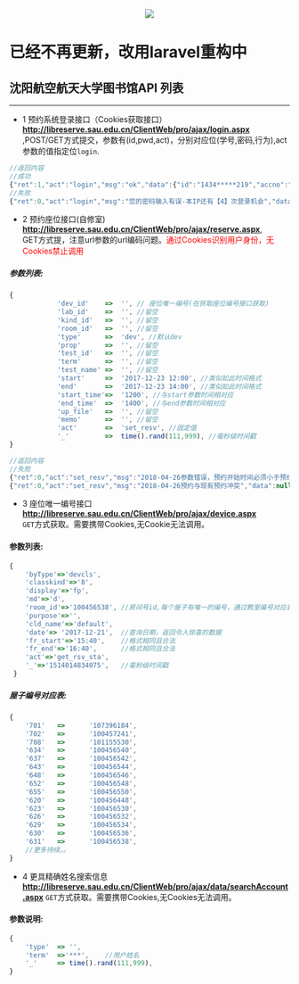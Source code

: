 <center><img src="https://ss0.baidu.com/6ONWsjip0QIZ8tyhnq/it/u=2177129568,1664756007&fm=58" /></center>
<h1>已经不再更新，改用laravel重构中</h1>
<h2>沈阳航空航天大学图书馆API 列表</h2><hr>

- 1  预约系统登录接口（Cookies获取接口）  
<b>http://libreserve.sau.edu.cn/ClientWeb/pro/ajax/login.aspx</b><br> ,POST/GET方式提交，参数有(id,pwd,act)，分别对应位(学号,密码,行为),act参数的值指定位<code>login</code>.
```javascript
//返回内容
//成功
{"ret":1,"act":"login","msg":"ok","data":{"id":"1434*****219","accno":"100***214","name":"***","phone":"18940046581","email":"283733387@qq.com","msn":"","ident":"4194560","dept":"安全工程学院","deptid":"1004***3","tutor":null,"tutorid":null,"cls":"安全1**2","clsid":"100***636","receive":true,"tsta":null,"rtsta":null,"pro":null,"score":100,"credit":[["研修间","100","100",""],["未启用","100","100",""]],"role":"13***30"},"ext":null}
//失败
{"ret":0,"act":"login","msg":"您的密码输入有误-本IP还有【4】次登录机会","data":null,"ext":null}
```

- 2  预约座位接口(自修室)  
<b>http://libreserve.sau.edu.cn/ClientWeb/pro/ajax/reserve.aspx</b>,  
GET方式提，注意url参数的url编码问题。<font color="red">通过Cookies识别用户身份，无Cookies禁止调用</font>

<h5>参数列表:</h5>  

```javascript
{
            'dev_id'    =>  '', // 座位唯一编号(在获取座位编号接口获取)
            'lab_id'    =>  '', //留空
            'kind_id'   =>  '', //留空
            'room_id'   =>  '', //留空
            'type'      =>  'dev', //默认dev
            'prop'      =>  '', //留空
            'test_id'   =>  '', //留空
            'term'      =>  '', //留空
            'test_name' =>  '', //留空
            'start'     =>  '2017-12-23 12:00', //类似如此时间格式
            'end'       =>  '2017-12-23 14:00', //类似如此时间格式
            'start_time'=>  '1200', //与start参数时间相对应
            'end_time'  =>  '1400', //与end参数时间相对应
            'up_file'   =>  '', //留空
            'memo'      =>  '', //留空
            'act'       =>  'set_resv', //固定值
            '_'         =>  time().rand(111,999), //毫秒级时间戳
}
```

```javascript
//返回内容
//失败
{"ret":0,"act":"set_resv","msg":"2018-04-26参数错误，预约开始时间必须小于预约结束时间","data":null,"ext":null}
{"ret":0,"act":"set_resv","msg":"2018-04-26预约与现有预约冲突","data":null,"ext":null}
```


- 3  座位唯一编号接口
<b>http://libreserve.sau.edu.cn/ClientWeb/pro/ajax/device.aspx</b>  
<code>GET</code>方式获取。需要携带Cookies,无Cookie无法调用。
<h4>参数列表:</h4>

```javascript
{
    'byType'=>'devcls',
    'classkind'=>'8',
    'display'=>'fp',
    'md'=>'d',
    'room_id'=>'100456538', //房间号id,每个屋子有唯一的编号，通过教室编号对应表获得
    'purpose'=>'',
    'cld_name'=>'default',
    'date'=> '2017-12-21',  //查询日期，返回令人惊喜的数据
    'fr_start'=>'15:40',    //格式相同且合法
    'fr_end'=>'16:40',      //格式相同且合法
    'act'=>'get_rsv_sta',
    '_'=>'1514014834075',   //毫秒级时间戳
 }
```
 <h5>屋子编号对应表:</h5>
 
```javascript
{
    '701'   =>      '107396184',
    '702'   =>      '100457241',
    '708'   =>      '101155530',
    '634'   =>      '100456540',
    '637'   =>      '100456542',
    '643'   =>      '100456544',
    '648'   =>      '100456546',
    '652'   =>      '100456548',
    '655'   =>      '100456550',
    '620'   =>      '100456448',
    '623'   =>      '100456530',
    '626'   =>      '100456532',
    '629'   =>      '100456534',
    '630'   =>      '100456536',
    '631'   =>      '100456538',
    //更多待续。。
}
```

- 4 更具精确姓名搜索信息
<b>http://libreserve.sau.edu.cn/ClientWeb/pro/ajax/data/searchAccount.aspx</b>
<code>GET</code>方式获取。需要携带Cookies,无Cookies无法调用。
<h4>参数说明:</h4>

```javascript
{
    'type'  => '',
    'term'  =>'***',    //用户姓名
    '_'     => time().rand(111,999),
}
```



